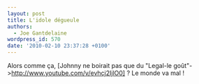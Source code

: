 ```yaml
---
layout: post
title: L'idole dégueule
authors:
  - Joe Gantdelaine
wordpress_id: 570
date: '2010-02-10 23:37:28 +0100'
---
```

Alors comme ça, [Johnny ne boirait pas que du "Legal-le goût"->http://www.youtube.com/v/evhcj2IjlO0] ? Le monde va mal !
